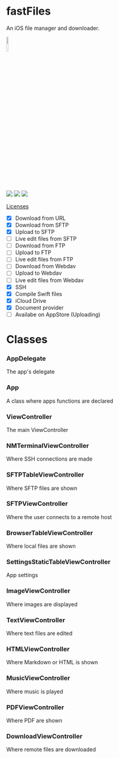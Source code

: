 # fastFiles
An iOS file manager and downloader.

<img width="10%" src="http://coldg.ddns.net/fastFiles/fastFiles.png"><br/>

![](https://img.shields.io/badge/State-stable-green.svg)
![](https://img.shields.io/badge/Language-Swift%203-orange.svg)
![](https://img.shields.io/badge/Platform-iOS%2010.2+-blue.svg)

[Licenses](https://github.com/ColdGrub1384/fastFiles/tree/master/fastFiles/Licenses)

- [x] Download from URL
- [x] Download from SFTP
- [x] Upload to SFTP
- [ ] Live edit files from SFTP
- [ ] Download from FTP
- [ ] Upload to FTP
- [ ] Live edit files from FTP
- [ ] Download from Webdav
- [ ] Upload to Webdav
- [ ] Live edit files from Webdav
- [x] SSH
- [x] Compile Swift files
- [x] iCloud Drive
- [x] Document provider
- [ ] Availabe on AppStore (Uploading) 

# Classes

### AppDelegate
The app's delegate

### App
A class where apps functions are declared

### ViewController
The main ViewController

### NMTerminalViewController
Where SSH connections are made

### SFTPTableViewController
Where SFTP files are shown

### SFTPViewController
Where the user connects to a remote host

### BrowserTableViewController
Where local files are shown

### SettingsStaticTableViewController
App settings

### ImageViewController
Where images are displayed

### TextViewController
Where text files are edited

### HTMLViewController
Where Markdown or HTML is shown

### MusicViewController
Where music is played

### PDFViewController
Where PDF are shown

### DownloadViewController
Where remote files are downloaded
